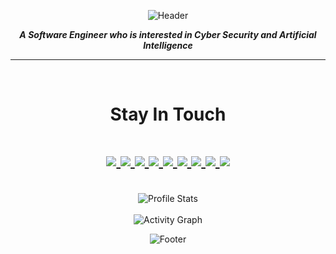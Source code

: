 <p align="center">
  <img src="https://capsule-render.vercel.app/api?type=waving&color=timeGradient&height=150&section=header&text=Move%20Fast&fontSize=40&animation=fadeIn&fontAlignY=40" alt="Header"/>
</p>

<p align="center"><i><b>A Software Engineer who is interested in Cyber Security and Artificial Intelligence</b></i></p>
<hr><br />

<div align="center">
  <h1>Stay In Touch<h1>
  <a href="mailto:0.recepyildirim@gmail.com">
    <img src="https://img.shields.io/badge/Gmail-D14836?style=for-the-badge&logo=gmail&logoColor=white" />
  </a>
  <a href="https://www.linkedin.com/in/recep-yildirim">
    <img src="https://img.shields.io/badge/Linkedin-0077B5?style=for-the-badge&logo=linkedin&logoColor=white" />
  </a>
  <a href="https://t.me/expellialbus">
    <img src="https://img.shields.io/badge/Telegram-2CA5E0?style=for-the-badge&logo=telegram&logoColor=white" />
  </a>
  <a href="https://tryhackme.com/p/expellialbus">
    <img src="https://img.shields.io/badge/TryHackMe-1c2538?style=for-the-badge&logo=TryHackme&logoColor=white" />
  </a>
  <a href="https://www.hackerrank.com/recepyildirim?hr_r=1">
    <img src="https://img.shields.io/badge/-HackerRank-2EC866?style=for-the-badge&logo=HackerRank&logoColor=white" />
  </a>
  <a href="https://www.kaggle.com/recepyildirim">
    <img src="https://img.shields.io/badge/Kaggle-20BEFF?style=for-the-badge&logo=Kaggle&logoColor=white" />
  </a>
  <a href="https://replit.com/@recepyildirim">
    <img src="https://img.shields.io/badge/Replit-667881?style=for-the-badge&logo=replit&logoColor=white" />
  </a>
  <a href="https://codepen.io/recepyildirim">
    <img src="https://img.shields.io/badge/CodePen-000000?style=for-the-badge&logo=codepen&logoColor=white" />
  </a>
  <a href="https://stackoverflow.com/users/15844132/recep-yildirim">
    <img src="https://img.shields.io/badge/Stack_Overflow-FE7A16?style=for-the-badge&logo=stack-overflow&logoColor=white" />
  </a>
</div><br />
    
<div align="center">
 <img src="https://github-readme-stats.vercel.app/api?username=recep-yildirim&show_icons=true&theme=radical&hide_border=true&border_radius=20%" alt="Profile Stats"/><br /><br />
 
  <img src="https://github-readme-activity-graph.vercel.app/graph?username=recep-yildirim&bg_color=141321&line=fb418c&color=A9FEF7&custom_title=My%20Github%20Activity%20Graph&area=true&hide_border=true" alt="Activity Graph" />
</div>
  
<p align="center">
  <img src="https://capsule-render.vercel.app/api?type=waving&color=timeGradient&height=150&section=footer&text=Break%20Things&fontSize=40&animation=fadeIn&fontAlignY=80" alt="Footer"/>
</p>

